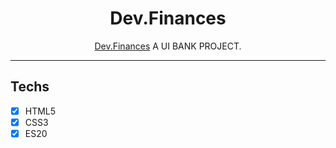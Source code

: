 <h1 align="center">
Dev.Finances
</h1>

<p align="center"><a href="https://devfinancess.netlify.app/">Dev.Finances</a> A UI BANK PROJECT.</p>
<hr>

## Techs

- [x] HTML5
- [x] CSS3
- [x] ES20
